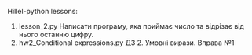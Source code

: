 Hillel-python lessons:
1. lesson_2.py 
Написати програму, яка приймає число та відрізає від нього останню цифру.
2. hw2_Conditional expressions.py
ДЗ 2. Умовні вирази. Вправа №1
